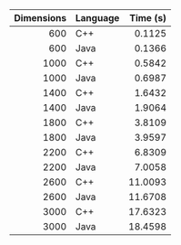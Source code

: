 |   Dimensions | Language   |   Time (s) |
|-------------:|:-----------|-----------:|
|          600 | C++        |     0.1125 |
|          600 | Java       |     0.1366 |
|         1000 | C++        |     0.5842 |
|         1000 | Java       |     0.6987 |
|         1400 | C++        |     1.6432 |
|         1400 | Java       |     1.9064 |
|         1800 | C++        |     3.8109 |
|         1800 | Java       |     3.9597 |
|         2200 | C++        |     6.8309 |
|         2200 | Java       |     7.0058 |
|         2600 | C++        |    11.0093 |
|         2600 | Java       |    11.6708 |
|         3000 | C++        |    17.6323 |
|         3000 | Java       |    18.4598 |